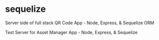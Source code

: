 # sequelize
Server side of full stack QR Code App - Node, Express, &amp; Sequelize ORM

Test Server for Asset Manager App - Node, Express, & Sequelize


